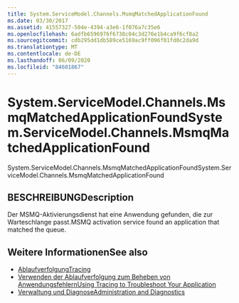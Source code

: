 ```yaml
---
title: System.ServiceModel.Channels.MsmqMatchedApplicationFound
ms.date: 03/30/2017
ms.assetid: 41557327-504e-4394-a3e6-1f076a7c35e6
ms.openlocfilehash: 6adfb6596976f6738c04c3d276e1b4ca9f6cf8a2
ms.sourcegitcommit: cdb295dd1db589ce5169ac9ff096f01fd0c2da9d
ms.translationtype: MT
ms.contentlocale: de-DE
ms.lasthandoff: 06/09/2020
ms.locfileid: "84601867"
---
```

# <a name="systemservicemodelchannelsmsmqmatchedapplicationfound"></a><span data-ttu-id="56bc0-102">System.ServiceModel.Channels.MsmqMatchedApplicationFound</span><span class="sxs-lookup"><span data-stu-id="56bc0-102">System.ServiceModel.Channels.MsmqMatchedApplicationFound</span></span>
<span data-ttu-id="56bc0-103">System.ServiceModel.Channels.MsmqMatchedApplicationFound</span><span class="sxs-lookup"><span data-stu-id="56bc0-103">System.ServiceModel.Channels.MsmqMatchedApplicationFound</span></span>  
  
## <a name="description"></a><span data-ttu-id="56bc0-104">BESCHREIBUNG</span><span class="sxs-lookup"><span data-stu-id="56bc0-104">Description</span></span>  
 <span data-ttu-id="56bc0-105">Der MSMQ-Aktivierungsdienst hat eine Anwendung gefunden, die zur Warteschlange passt.</span><span class="sxs-lookup"><span data-stu-id="56bc0-105">MSMQ activation service found an application that matched the queue.</span></span>  
  
## <a name="see-also"></a><span data-ttu-id="56bc0-106">Weitere Informationen</span><span class="sxs-lookup"><span data-stu-id="56bc0-106">See also</span></span>

- [<span data-ttu-id="56bc0-107">Ablaufverfolgung</span><span class="sxs-lookup"><span data-stu-id="56bc0-107">Tracing</span></span>](index.md)
- [<span data-ttu-id="56bc0-108">Verwenden der Ablaufverfolgung zum Beheben von Anwendungsfehlern</span><span class="sxs-lookup"><span data-stu-id="56bc0-108">Using Tracing to Troubleshoot Your Application</span></span>](using-tracing-to-troubleshoot-your-application.md)
- [<span data-ttu-id="56bc0-109">Verwaltung und Diagnose</span><span class="sxs-lookup"><span data-stu-id="56bc0-109">Administration and Diagnostics</span></span>](../index.md)
